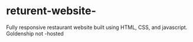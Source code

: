 # returent-website-
Fully responsive restaurant website built using HTML, CSS, and javascript.
Goldenship 
not -hosted
